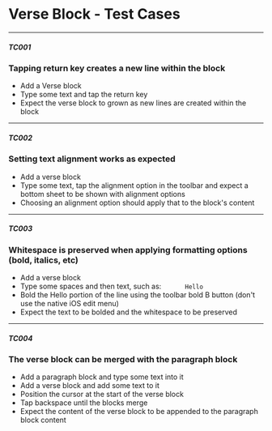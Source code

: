
# Verse Block - Test Cases

--------------------------------------------------------------------------------

##### TC001

### Tapping return key creates a new line within the block

-   Add a Verse block
-   Type some text and tap the return key
-   Expect the verse block to grown as new lines are created within the block

--------------------------------------------------------------------------------

##### TC002

### Setting text alignment works as expected

- Add a verse block
- Type some text, tap the alignment option in the toolbar and expect a bottom sheet to be shown with alignment options
- Choosing an alignment option should apply that to the block's content 

--------------------------------------------------------------------------------

##### TC003

### Whitespace is preserved when applying formatting options (bold, italics, etc)

- Add a verse block
- Type some spaces and then text, such as:
  `      Hello`
- Bold the Hello portion of the line using the toolbar bold B button (don't use the native iOS edit menu)
- Expect the text to be bolded and the whitespace to be preserved

--------------------------------------------------------------------------------

##### TC004

### The verse block can be merged with the paragraph block

- Add a paragraph block and type some text into it
- Add a verse block and add some text to it
- Position the cursor at the start of the verse block
- Tap backspace until the blocks merge
- Expect the content of the verse block to be appended to the paragraph block content
